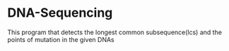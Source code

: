 # DNA-Sequencing
This program that detects the longest common subsequence(lcs) and the points of mutation in the given DNAs
